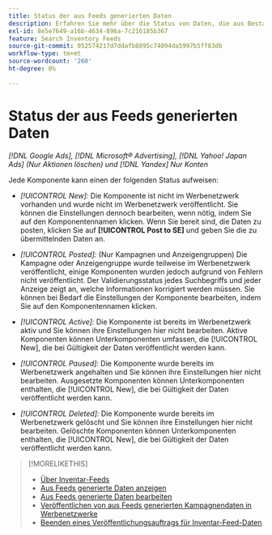 ```yaml
---
title: Status der aus Feeds generierten Daten
description: Erfahren Sie mehr über die Status von Daten, die aus Bestandsdaten-Feeds generiert wurden.
exl-id: 8e5e7649-a16b-4634-896a-7c216185b367
feature: Search Inventory Feeds
source-git-commit: 052574217d7ddafb8895c74094da5997b5ff83db
workflow-type: tm+mt
source-wordcount: '260'
ht-degree: 0%

---
```


# Status der aus Feeds generierten Daten

*[!DNL Google Ads], [!DNL Microsoft® Advertising], [!DNL Yahoo! Japan Ads] (Nur Aktionen löschen) und [!DNL Yandex] Nur Konten*

Jede Komponente kann einen der folgenden Status aufweisen:

* *[!UICONTROL New]:* Die Komponente ist nicht im Werbenetzwerk vorhanden und wurde nicht im Werbenetzwerk veröffentlicht. Sie können die Einstellungen dennoch bearbeiten, wenn nötig, indem Sie auf den Komponentennamen klicken. Wenn Sie bereit sind, die Daten zu posten, klicken Sie auf **[!UICONTROL Post to SE]** und geben Sie die zu übermittelnden Daten an.

* *[!UICONTROL Posted]:* (Nur Kampagnen und Anzeigengruppen) Die Kampagne oder Anzeigengruppe wurde teilweise im Werbenetzwerk veröffentlicht, einige Komponenten wurden jedoch aufgrund von Fehlern nicht veröffentlicht. Der Validierungsstatus jedes Suchbegriffs und jeder Anzeige zeigt an, welche Informationen korrigiert werden müssen. Sie können bei Bedarf die Einstellungen der Komponente bearbeiten, indem Sie auf den Komponentennamen klicken.

* *[!UICONTROL Active]:* Die Komponente ist bereits im Werbenetzwerk aktiv und Sie können ihre Einstellungen hier nicht bearbeiten. Aktive Komponenten können Unterkomponenten umfassen, die [!UICONTROL New], die bei Gültigkeit der Daten veröffentlicht werden kann.

* *[!UICONTROL Paused]:* Die Komponente wurde bereits im Werbenetzwerk angehalten und Sie können ihre Einstellungen hier nicht bearbeiten. Ausgesetzte Komponenten können Unterkomponenten enthalten, die [!UICONTROL New], die bei Gültigkeit der Daten veröffentlicht werden kann.

* *[!UICONTROL Deleted]:* Die Komponente wurde bereits im Werbenetzwerk gelöscht und Sie können ihre Einstellungen hier nicht bearbeiten. Gelöschte Komponenten können Unterkomponenten enthalten, die [!UICONTROL New], die bei Gültigkeit der Daten veröffentlicht werden kann.

>[!MORELIKETHIS]
>
>* [Über Inventar-Feeds](inventory-feeds-about.md)
>* [Aus Feeds generierte Daten anzeigen](propagated-data-view.md)
>* [Aus Feeds generierte Daten bearbeiten](propagated-data-edit.md)
>* [Veröffentlichen von aus Feeds generierten Kampagnendaten in Werbenetzwerke](propagated-data-post.md)
>* [Beenden eines Veröffentlichungsauftrags für Inventar-Feed-Daten](stop-job.md)
